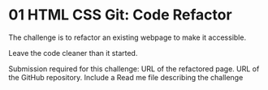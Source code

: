 # 01 HTML CSS Git: Code Refactor

The challenge is to refactor an existing webpage to make it accessible.

Leave the code cleaner than it started.

Submission required for this challenge:
  URL of the refactored page.
  URL of the GitHub repository.
  Include a Read me file describing the challenge
